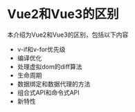 # Vue2和Vue3的区别

本介绍为Vue2和Vue3的区别，包括以下内容

- v-if和v-for优先级
- 编译优化
- 处理虚拟dom的diff算法
- 生命周期
- 数据绑定和数据代理的方法
- 组合式API和命令式API
- 新特性